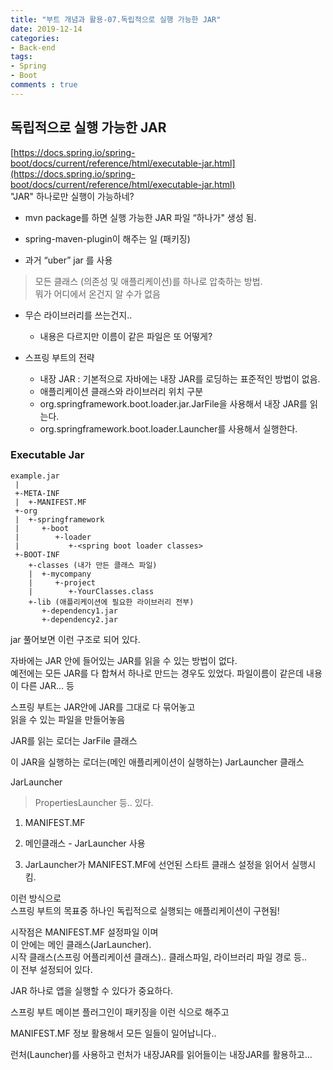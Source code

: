```yaml
---
title: "부트 개념과 활용-07.독립적으로 실행 가능한 JAR"
date: 2019-12-14
categories:
- Back-end
tags:
- Spring 
- Boot
comments : true
---
```


## 독립적으로 실행 가능한 JAR

[https://docs.spring.io/spring-boot/docs/current/reference/html/executable-jar.html](https://docs.spring.io/spring-boot/docs/current/reference/html/executable-jar.html)                
"JAR" 하나로만 실행이 가능하네?                    

- mvn package를 하면 실행 가능한 JAR 파일 “하나가" 생성 됨.

- spring-maven-plugin이 해주는 일 (패키징)

- 과거 “uber” jar 를 사용
>모든 클래스 (의존성 및 애플리케이션)를 하나로 압축하는 방법.              
뭐가 어디에서 온건지 알 수가 없음

- 무슨 라이브러리를 쓰는건지..
  - 내용은 다르지만 이름이 같은 파일은 또 어떻게?

- 스프링 부트의 전략
  - 내장 JAR : 기본적으로 자바에는 내장 JAR를 로딩하는 표준적인 방법이 없음.
  - 애플리케이션 클래스와 라이브러리 위치 구분
  - org.springframework.boot.loader.jar.JarFile을 사용해서 내장 JAR를 읽는다.
  - org.springframework.boot.loader.Launcher를 사용해서 실행한다.


### Executable Jar
~~~
example.jar
 |
 +-META-INF
 |  +-MANIFEST.MF
 +-org
 |  +-springframework
 |     +-boot
 |        +-loader
 |           +-<spring boot loader classes>
 +-BOOT-INF
    +-classes (내가 만든 클래스 파일)
    |  +-mycompany
    |     +-project
    |        +-YourClasses.class
    +-lib (애플리케이션에 필요한 라이브러리 전부)
       +-dependency1.jar
       +-dependency2.jar
~~~

jar 풀어보면 이런 구조로 되어 있다.

자바에는 JAR 안에 들어있는 JAR를 읽을 수 있는 방법이 없다.                   
예전에는 모든 JAR를 다 합쳐서 하나로 만드는 경우도 있었다. 파일이름이 같은데 내용이 다른 JAR... 등

스프링 부트는 JAR안에 JAR를 그대로 다 묶어놓고           
읽을 수 있는 파일을 만들어놓음         

JAR를 읽는 로더는 JarFile 클래스

이 JAR을 실행하는 로더는(메인 애플리케이션이 실행하는) JarLauncher 클래스

JarLauncher 
>PropertiesLauncher 등.. 있다.


1. MANIFEST.MF 

2. 메인클래스 - JarLauncher 사용

3. JarLauncher가 MANIFEST.MF에 선언된 스타트 클래스 설정을 읽어서 실행시킴.

이런 방식으로               
스프링 부트의 목표중 하나인 독립적으로 실행되는 애플리케이션이 구현됨!             

시작점은 MANIFEST.MF 설정파일 이며           
이 안에는 메인 클래스(JarLauncher).                 
시작 클래스(스프링 어플리케이션 클래스).. 클래스파일, 라이브러리 파일 경로 등..        
이 전부 설정되어 있다.                


JAR 하나로 앱을 실행할 수 있다가 중요하다.

스프링 부트 메이븐 플러그인이 패키징을 이런 식으로 해주고

MANIFEST.MF 정보 활용해서 모든 일들이 일어납니다..

런처(Launcher)를 사용하고 런처가 내장JAR를 읽어들이는 내장JAR를 활용하고...


